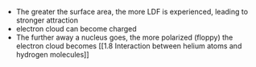 - The greater the surface area, the more LDF is experienced, leading to stronger attraction
- electron cloud can become charged
- The further away a nucleus goes, the more polarized (floppy) the electron cloud becomes
[[1.8 Interaction between helium atoms and hydrogen molecules]]